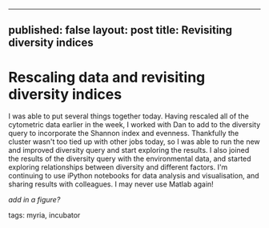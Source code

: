 ----------------------------------
published: false
layout: post
title: Revisiting diversity indices
----------------------------------

# Rescaling data and revisiting diversity indices

I was able to put several things together today. 
Having rescaled all of the cytometric data earlier in the week, I worked with Dan to add to the diversity query to incorporate the Shannon index and evenness.
Thankfully the cluster wasn't too tied up with other jobs today, so I was able to run the new and improved diversity query and start exploring the results.
I also joined the results of the diversity query with the environmental data, and started exploring relationships between diversity and different factors. 
I'm continuing to use iPython notebooks for data analysis and visualisation, and sharing results with colleagues.
I may never use Matlab again!

*add in a figure?*

tags: myria, incubator

